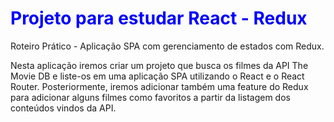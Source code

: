 # <span style="color:blue">Projeto para estudar React - Redux</span>

Roteiro Prático - Aplicação SPA com gerenciamento
de estados com Redux.

Nesta aplicação iremos criar um projeto que busca os filmes da API The Movie DB e liste-os em uma
aplicação SPA utilizando o React e o React Router. Posteriormente, iremos adicionar também uma
feature do Redux para adicionar alguns filmes como favoritos a partir da listagem dos conteúdos vindos
da API.
